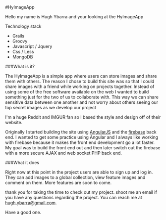 #HyImageApp

Hello my name is Hugh Ybarra and your looking at the HyImageApp

Technology stack 

* Grails 
* Groovy 
* Javascript / Jquery 
* Css / Less 
* MongoDB

###What is it? 

The HyImageApp is a simple app where users can store images and share them with others.
The reason I chose to build this site was so that I could share images with a friend while working on projects together. 
Instead of using some of the free software available on the web I wanted to build something just for the two of us to collaborate with. This way we can share sensitive data between one another and not worry about others seeing our top secret images as we develop our project

I'm a huge Reddit and IMGUR fan so I based the style and design off of their website.

Originally I started building the site using [AngularJS](https://angularjs.org/) and the [firebase](https://www.firebase.com) back end. I wanted to get some practice using Angular and I always like working with firebase because it makes the front end development go a lot faster. 
My goal was to build the front end out and then later switch out the firebase with a more secure AJAX and web socket PHP back end. 

###What it does

Right now at this point in the project users are able to sign up and log in. They can add images to a global collection, view feature images and comment on them. More features are soon to come.

thank you for taking the time to check out my project. shoot me an email if you have any questions regarding the project. You can reach me at hugh.ybarra@gmail.com. 

Have a good one. 


